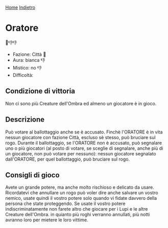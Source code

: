 [Home](/wherewolf-rules)
[Indietro](..)

# Oratore

<span class='emoji'>🏰👎👎</span>

- Fazione: Città <span class='emoji'>🏰</span>
- Aura: bianca <span class='emoji'>👎</span>
- Mistico: no <span class='emoji'>👎</span>
- Difficoltà: 

## Condizione di vittoria

Non ci sono più Creature dell'Ombra ed almeno un giocatore è in gioco.

## Descrizione

Può votare al ballottaggio anche se è accusato. Finchè l'ORATORE è in vita nessun giocatore con fazione Città, escluso sè stesso, può bruciare sul rogo. Durante il ballottaggio, se l'ORATORE non è accusato, può segnalare uno o più giocatori (al posto di votare, se sceglie di segnalare, anche più di un giocatore, non può votare per nessuno): nessun giocatore segnalato dall'ORATORE, per quel ballottaggio, può bruciare sul rogo.

## Consigli di gioco

Avete un grande potere, ma anche molto rischioso e delicato da usare. Ricordatevi che annullare un rogo può voler dire anche salvare un vostro nemico, usate quindi il vostro potere solo quando vi fidate davvero della persona che state proteggendo. Se usate il vostro potere indiscriminatamente non farete altro che giocare per i Lupi e le altre Creature dell'Ombra. in quianto più roghi verranno annullati, più notti avranno loro per mietere le loro vittime.
